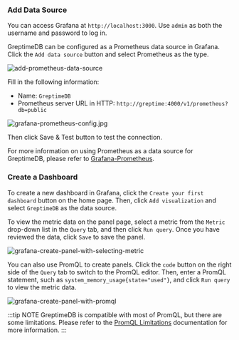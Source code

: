 ### Add Data Source

You can access Grafana at `http://localhost:3000`.
Use `admin` as both the username and password to log in.

GreptimeDB can be configured as a Prometheus data source in Grafana.
Click the `Add data source` button and select Prometheus as the type.

![add-prometheus-data-source](/add-prometheus-data-source.jpg)

Fill in the following information:

* Name: `GreptimeDB`
* Prometheus server URL in HTTP: `http://greptime:4000/v1/prometheus?db=public`

![grafana-prometheus-config.jpg](/grafana-prometheus-config.jpg)

Then click Save & Test button to test the connection.

For more information on using Prometheus as a data source for GreptimeDB,
please refer to [Grafana-Prometheus](/user-guide/clients/grafana.md#prometheus).

### Create a Dashboard

To create a new dashboard in Grafana, click the `Create your first dashboard` button on the home page.
Then, click `Add visualization` and select `GreptimeDB` as the data source.

To view the metric data on the panel page,
select a metric from the `Metric` drop-down list in the `Query` tab, and then click `Run query`.
Once you have reviewed the data, click `Save` to save the panel.

![grafana-create-panel-with-selecting-metric](/grafana-create-panel-with-selecting-metric.png)

You can also use PromQL to create panels.
Click the `code` button on the right side of the `Query` tab to switch to the PromQL editor.
Then, enter a PromQL statement, such as `system_memory_usage{state="used"}`,
and click `Run query` to view the metric data.

![grafana-create-panel-with-promql](/grafana-create-panel-with-promql.png)

:::tip NOTE
GreptimeDB is compatible with most of PromQL, but there are some limitations. Please refer to the [PromQL Limitations](/user-guide/query-data/promql#limitations) documentation for more information.
:::
